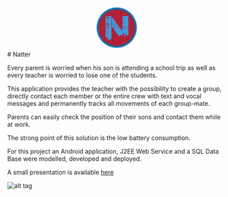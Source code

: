 <div style="text-align:center"><img src="https://github.com/fnobilia/Natter/blob/master/graphic/Icon.png" height="100"></div> # Natter

Every parent is worried when his son is attending a school trip as well as every teacher is worried to lose one of the students.

This application provides the teacher with the possibility to create a group, directly contact each member or the entire crew with text and vocal messages and permanently tracks all movements of each group-mate.

Parents can easily check the position of their sons and contact them while at work.

The strong point of this solution is the low battery consumption.

For this project an Android application, J2EE Web Service and a SQL Data Base were modelled, developed and deployed.

A small presentation is available <a href="https://github.com/fnobilia/Natter/blob/master/Presentation.pdf">here</a>

![alt tag]("https://github.com/fnobilia/Natter/blob/master/screenshot/view.png")
